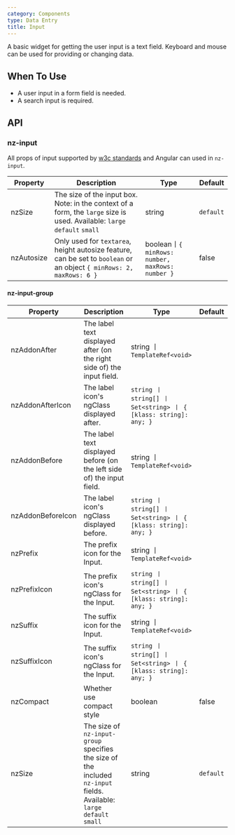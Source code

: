 ```yaml
---
category: Components
type: Data Entry
title: Input
---
```


A basic widget for getting the user input is a text field.
Keyboard and mouse can be used for providing or changing data.

## When To Use

- A user input in a form field is needed.
- A search input is required.

## API

### nz-input
All props of input supported by [w3c standards](https://www.w3schools.com/tags/tag_input.asp) and Angular can used in `nz-input`.

| Property | Description | Type | Default |
| -------- | ----------- | ---- | ------- |
| nzSize | The size of the input box. Note: in the context of a form, the `large` size is used. Available: `large` `default` `small` | string | `default` |
| nzAutosize | Only used for `textarea`, height autosize feature, can be set to `boolean` or an object `{ minRows: 2, maxRows: 6 }` | boolean丨`{ minRows: number, maxRows: number }` | false |


#### nz-input-group

| Property | Description | Type | Default |
| -------- | ----------- | ---- | ------- |
| nzAddonAfter | The label text displayed after (on the right side of) the input field. | string 丨 `TemplateRef<void>` |  |
| nzAddonAfterIcon | The label icon's ngClass displayed after. | `string 丨 string[] 丨 Set<string> 丨 { [klass: string]: any; }`  |  |
| nzAddonBefore | The label text displayed before (on the left side of) the input field. | string 丨 `TemplateRef<void>` |  |
| nzAddonBeforeIcon | The label icon's ngClass displayed before. | `string 丨 string[] 丨 Set<string> 丨 { [klass: string]: any; }` |  |
| nzPrefix | The prefix icon for the Input. | string 丨 `TemplateRef<void>` |  |
| nzPrefixIcon | The prefix icon's ngClass for the Input. | `string 丨 string[] 丨 Set<string> 丨 { [klass: string]: any; }` |  |
| nzSuffix | The suffix icon for the Input. | string 丨 `TemplateRef<void>` |  |
| nzSuffixIcon | The suffix icon's ngClass for the Input. | `string 丨 string[] 丨 Set<string> 丨 { [klass: string]: any; }` |  |
| nzCompact | Whether use compact style | boolean | false |
| nzSize | The size of `nz-input-group` specifies the size of the included `nz-input` fields. Available: `large` `default` `small` | string | `default` |
